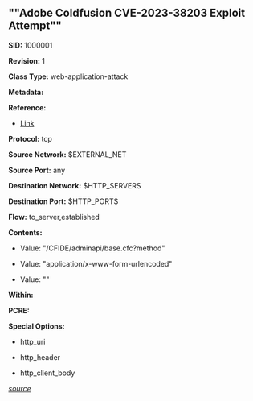## ""Adobe Coldfusion CVE-2023-38203 Exploit Attempt""

**SID:** 1000001

**Revision:** 1

**Class Type:** web-application-attack

**Metadata:** 

**Reference:** 


- [Link](https://github.com/MeowwBox/pxplan/blob/main/goby_pocs/10-13-crack/redteam_20230724094235/CVD-2023-2664.go)



**Protocol:** tcp

**Source Network:** $EXTERNAL_NET

**Source Port:** any

**Destination Network:** $HTTP_SERVERS

**Destination Port:** $HTTP_PORTS

**Flow:** to_server,established

**Contents:**


- Value: "/CFIDE/adminapi/base.cfc?method"
  
  

- Value: "application/x-www-form-urlencoded"
  
  

- Value: "<wddxPacket version='1.0'>"
  
  



**Within:** 

**PCRE:** 

**Special Options:**


- http_uri

- http_header

- http_client_body



[*source*](https://github.com/magicsword-io/Magic-SigExplorer/tree/main/yaml/custom/custom_rule_1000001.yaml)